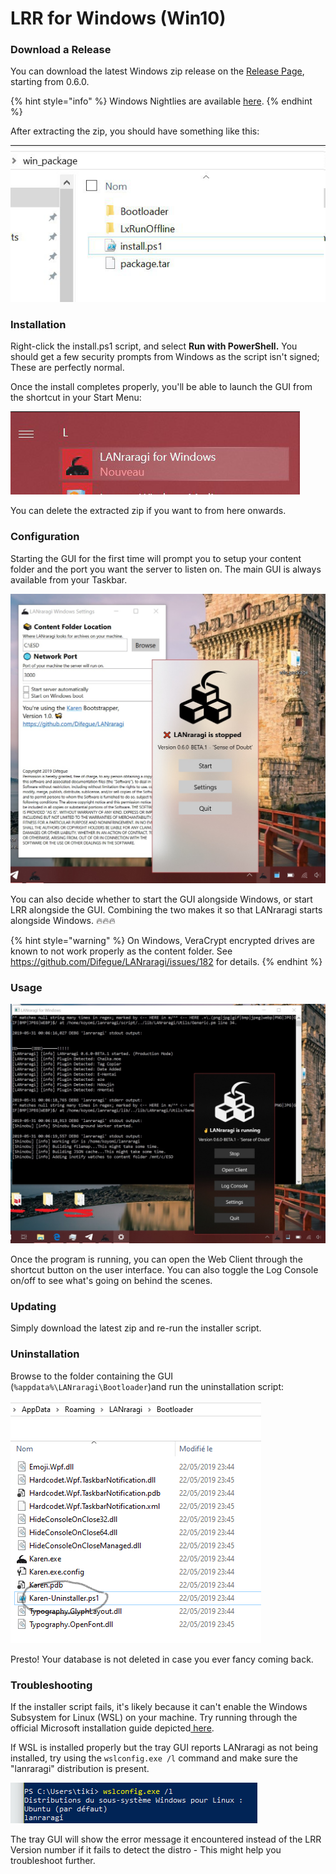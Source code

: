 # LRR for Windows \(Win10\)

### Download a Release

You can download the latest Windows zip release on the [Release Page](https://github.com/Difegue/LANraragi/releases), starting from 0.6.0.

{% hint style="info" %}
Windows Nightlies are available [here](https://mega.nz/#F!rHZynKpZ!ZXlwMam4t8VtYjOiHPONsQ).
{% endhint %}

After extracting the zip, you should have something like this:

![](../.gitbook/assets/karen-install.png)

### Installation

Right-click the install.ps1 script, and select **Run with PowerShell.** You should get a few security prompts from Windows as the script isn't signed; These are perfectly normal.  

Once the install completes properly, you'll be able to launch the GUI from the shortcut in your Start Menu:

![](../.gitbook/assets/karen-startmenu.png)

You can delete the extracted zip if you want to from here onwards.

### Configuration

Starting the GUI for the first time will prompt you to setup your content folder and the port you want the server to listen on. The main GUI is always available from your Taskbar.

![Tray GUI and Settings Window](../.gitbook/assets/karen-light.jpg)

You can also decide whether to start the GUI alongside Windows, or start LRR alongside the GUI. Combining the two makes it so that LANraragi starts alongside Windows. 🔥🔥🔥

{% hint style="warning" %}
On Windows, VeraCrypt encrypted drives are known to not work properly as the content folder. See https://github.com/Difegue/LANraragi/issues/182 for details.
{% endhint %}

### Usage

![Tray GUI and Log Console. Check that Dark Theme tho &#x1F431;&#x200D;&#x1F453;](../.gitbook/assets/karen-dark.jpg)

Once the program is running, you can open the Web Client through the shortcut button on the user interface. You can also toggle the Log Console on/off to see what's going on behind the scenes.

### Updating

Simply download the latest zip and re-run the installer script.

### Uninstallation

Browse to the folder containing the GUI \(`%appdata%\LANraragi\Bootloader`\)and run the uninstallation script:

![](../.gitbook/assets/karen-uninstall.png)

Presto! Your database is not deleted in case you ever fancy coming back.

### Troubleshooting

If the installer script fails, it's likely because it can't enable the Windows Subsystem for Linux \(WSL\) on your machine. Try running through the official Microsoft installation guide depicted[ here](https://docs.microsoft.com/en-us/windows/wsl/install-win10).

If WSL is installed properly but the tray GUI reports LANraragi as not being installed, try using the `wslconfig.exe /l` command and make sure the "lanraragi" distribution is present.

![](../.gitbook/assets/karen-distro.png)

The tray GUI will show the error message it encountered instead of the LRR Version number if it fails to detect the distro - This might help you troubleshoot further.

